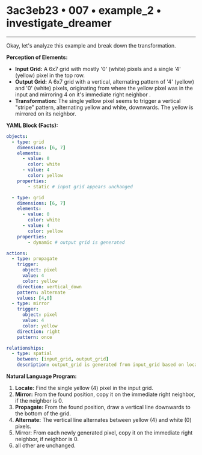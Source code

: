 # 3ac3eb23 • 007 • example_2 • investigate_dreamer

---
Okay, let's analyze this example and break down the transformation.

**Perception of Elements:**

*   **Input Grid:** A 6x7 grid with mostly '0' (white) pixels and a single '4' (yellow) pixel in the top row.
*   **Output Grid:** A 6x7 grid with a vertical, alternating pattern of '4' (yellow) and '0' (white) pixels, originating from where the yellow pixel was in the input and mirroring 4 on it's immediate right neighbor .
*   **Transformation:** The single yellow pixel seems to trigger a vertical "stripe" pattern, alternating yellow and white, downwards. The yellow is mirrored on its neighbor.

**YAML Block (Facts):**



```yaml
objects:
  - type: grid
    dimensions: [6, 7]
    elements:
      - value: 0
        color: white
      - value: 4
        color: yellow
    properties:
        - static # input grid appears unchanged

  - type: grid
    dimensions: [6, 7]
    elements:
      - value: 0
        color: white
      - value: 4
        color: yellow
    properties:
        - dynamic # output grid is generated

actions:
  - type: propagate
    trigger:
      object: pixel
      value: 4
      color: yellow
    direction: vertical_down
    pattern: alternate
    values: [4,0]
  - type: mirror
    trigger:
      object: pixel
      value: 4
      color: yellow
    direction: right
    pattern: once

relationships:
  - type: spatial
    between: [input_grid, output_grid]
    description: output_grid is generated from input_grid based on location of a specific element
```



**Natural Language Program:**

1.  **Locate:** Find the single yellow (4) pixel in the input grid.
2. **Mirror:** From the found position, copy it on the immediate right neighbor, if the neighbor is 0.
3.  **Propagate:** From the found position, draw a vertical line downwards to the bottom of the grid.
4.  **Alternate:** The vertical line alternates between yellow (4) and white (0) pixels.
5. Mirror: From each newly generated pixel, copy it on the immediate right neighbor, if neighbor is 0.
6. all other are unchanged.


